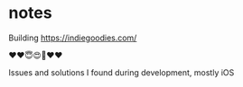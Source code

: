 # notes

Building https://indiegoodies.com/

❤️❤️😇😍🤘❤️❤️

Issues and solutions I found during development, mostly iOS
